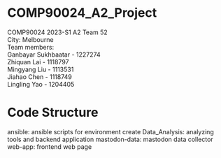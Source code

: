 # COMP90024_A2_Project

COMP90024 2023-S1 A2 Team 52        
City: Melbourne                     
Team members:                       
    Ganbayar Sukhbaatar     - 1227274   
    Zhiquan Lai             - 1118797           
    Mingyang Liu            - 1113531          
    Jiahao Chen             - 1118749           
    Lingling Yao            - 1204405          

# Code Structure
ansible: ansible scripts for environment create
Data_Analysis: analyzing tools and backend application
mastodon-data: mastodon data collector
web-app: frontend web page